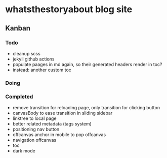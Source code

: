 # whatsthestoryabout blog site

## Kanban

### Todo

- cleanup scss
- jekyll github actions
- populate paages in md again, so their generated headers render in toc?
- instead: another custom toc

### Doing

### Completed

- remove transition for reloading page, only transition for clicking button
- canvasBody to ease transition in sliding sidebar
- linktree to local page
- better related metadata (tags system)
- positioning nav button
- offcanvas anchor in mobile to pop offcanvas
- navigation offcanvas
- toc
- dark mode

<!--
### Archived

-

-->

<!--
	{% comment %} {% assign content_list = content | split: "
		<hr />
		" %} {% for sect in content_list %}
		<section>
			{{ sect }}
			<hr />
		</section>
		{% endfor %} {% endcomment %}
 -->

  <!-- {%- if page.categories -%}
        <br/>
        Category:
        <a class="category-link" href="{{ page.category | replace: ' ', '-' | relative_url }}">
            {{ page.category | escape }}
        </a>

        {% assign category = page.categories[0] %}
        {% assign posts = site.poosts | where: "category", category %}

        {% for post in posts %}
            {% if post.url == page.url %}
                {% assign post_index0 =forloop.index0 %}
                {% assign post_index1 = forloop.index %}
            {% endif %}
        {% endfor %}

        {% for post in posts %}

            {% if post_index0 == forloop.index %}
                {% assign prev_post = post %}
            {% endif %}
            {% if post_index1 == forloop.index0 %}
                {% assign next_post = post %}
            {% endif %}

        {% endfor %}
        {% assign category = page.categories[0] %}
        {% assign posts = site.collections | where: "category", category %}
        {% if prev_post %}
            <br/>&#8672;&nbsp;Previous:
            <a href="{{ prev_post.url | relative_url }}">
                {{prev_post.title}}
            </a>
        {% endif %}

        {% if next_post %}
            <br/>&#8674;&nbsp;Next:
            <a href="{{ next_post.url | relative_url}}">{{next_post.title}}
            </a>
        {% endif %}
    {%- endif -%} -->
